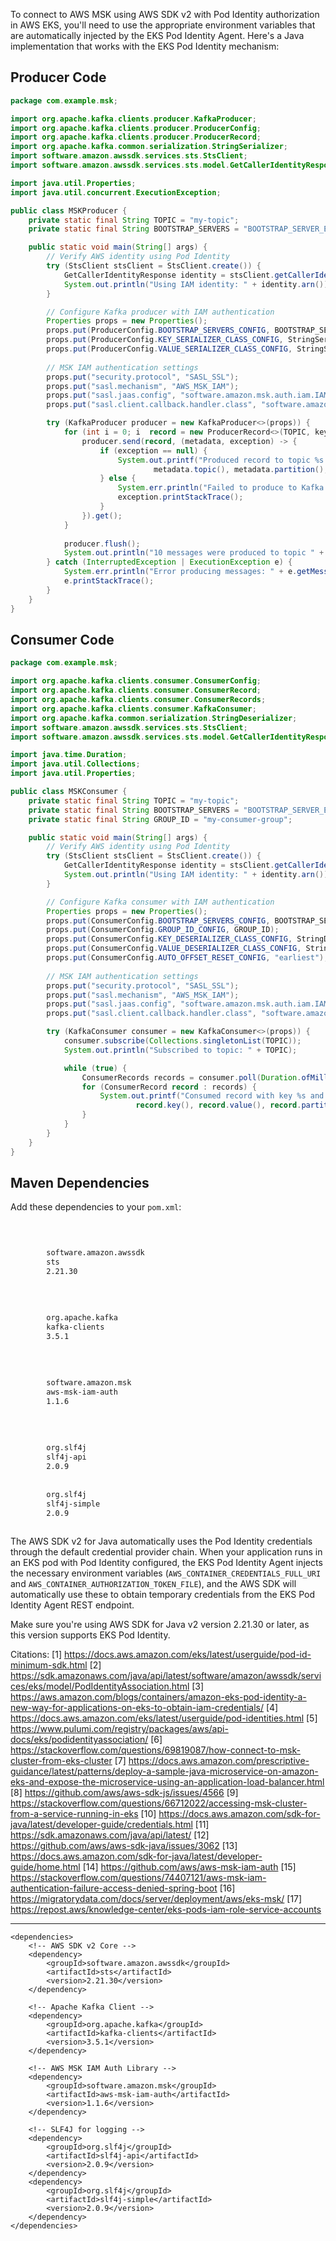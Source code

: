 To connect to AWS MSK using AWS SDK v2 with Pod Identity authorization in AWS EKS, you'll need to use the appropriate environment variables that are automatically injected by the EKS Pod Identity Agent. Here's a Java implementation that works with the EKS Pod Identity mechanism:

## Producer Code

```java
package com.example.msk;

import org.apache.kafka.clients.producer.KafkaProducer;
import org.apache.kafka.clients.producer.ProducerConfig;
import org.apache.kafka.clients.producer.ProducerRecord;
import org.apache.kafka.common.serialization.StringSerializer;
import software.amazon.awssdk.services.sts.StsClient;
import software.amazon.awssdk.services.sts.model.GetCallerIdentityResponse;

import java.util.Properties;
import java.util.concurrent.ExecutionException;

public class MSKProducer {
    private static final String TOPIC = "my-topic";
    private static final String BOOTSTRAP_SERVERS = "BOOTSTRAP_SERVER_ENDPOINT:9098";

    public static void main(String[] args) {
        // Verify AWS identity using Pod Identity
        try (StsClient stsClient = StsClient.create()) {
            GetCallerIdentityResponse identity = stsClient.getCallerIdentity();
            System.out.println("Using IAM identity: " + identity.arn());
        }

        // Configure Kafka producer with IAM authentication
        Properties props = new Properties();
        props.put(ProducerConfig.BOOTSTRAP_SERVERS_CONFIG, BOOTSTRAP_SERVERS);
        props.put(ProducerConfig.KEY_SERIALIZER_CLASS_CONFIG, StringSerializer.class.getName());
        props.put(ProducerConfig.VALUE_SERIALIZER_CLASS_CONFIG, StringSerializer.class.getName());
        
        // MSK IAM authentication settings
        props.put("security.protocol", "SASL_SSL");
        props.put("sasl.mechanism", "AWS_MSK_IAM");
        props.put("sasl.jaas.config", "software.amazon.msk.auth.iam.IAMLoginModule required;");
        props.put("sasl.client.callback.handler.class", "software.amazon.msk.auth.iam.IAMClientCallbackHandler");

        try (KafkaProducer producer = new KafkaProducer<>(props)) {
            for (int i = 0; i  record = new ProducerRecord<>(TOPIC, key, value);
                producer.send(record, (metadata, exception) -> {
                    if (exception == null) {
                        System.out.printf("Produced record to topic %s partition %s offset %s%n",
                                metadata.topic(), metadata.partition(), metadata.offset());
                    } else {
                        System.err.println("Failed to produce to Kafka: " + exception.getMessage());
                        exception.printStackTrace();
                    }
                }).get();
            }
            
            producer.flush();
            System.out.println("10 messages were produced to topic " + TOPIC);
        } catch (InterruptedException | ExecutionException e) {
            System.err.println("Error producing messages: " + e.getMessage());
            e.printStackTrace();
        }
    }
}
```

## Consumer Code

```java
package com.example.msk;

import org.apache.kafka.clients.consumer.ConsumerConfig;
import org.apache.kafka.clients.consumer.ConsumerRecord;
import org.apache.kafka.clients.consumer.ConsumerRecords;
import org.apache.kafka.clients.consumer.KafkaConsumer;
import org.apache.kafka.common.serialization.StringDeserializer;
import software.amazon.awssdk.services.sts.StsClient;
import software.amazon.awssdk.services.sts.model.GetCallerIdentityResponse;

import java.time.Duration;
import java.util.Collections;
import java.util.Properties;

public class MSKConsumer {
    private static final String TOPIC = "my-topic";
    private static final String BOOTSTRAP_SERVERS = "BOOTSTRAP_SERVER_ENDPOINT:9098";
    private static final String GROUP_ID = "my-consumer-group";

    public static void main(String[] args) {
        // Verify AWS identity using Pod Identity
        try (StsClient stsClient = StsClient.create()) {
            GetCallerIdentityResponse identity = stsClient.getCallerIdentity();
            System.out.println("Using IAM identity: " + identity.arn());
        }

        // Configure Kafka consumer with IAM authentication
        Properties props = new Properties();
        props.put(ConsumerConfig.BOOTSTRAP_SERVERS_CONFIG, BOOTSTRAP_SERVERS);
        props.put(ConsumerConfig.GROUP_ID_CONFIG, GROUP_ID);
        props.put(ConsumerConfig.KEY_DESERIALIZER_CLASS_CONFIG, StringDeserializer.class.getName());
        props.put(ConsumerConfig.VALUE_DESERIALIZER_CLASS_CONFIG, StringDeserializer.class.getName());
        props.put(ConsumerConfig.AUTO_OFFSET_RESET_CONFIG, "earliest");
        
        // MSK IAM authentication settings
        props.put("security.protocol", "SASL_SSL");
        props.put("sasl.mechanism", "AWS_MSK_IAM");
        props.put("sasl.jaas.config", "software.amazon.msk.auth.iam.IAMLoginModule required;");
        props.put("sasl.client.callback.handler.class", "software.amazon.msk.auth.iam.IAMClientCallbackHandler");

        try (KafkaConsumer consumer = new KafkaConsumer<>(props)) {
            consumer.subscribe(Collections.singletonList(TOPIC));
            System.out.println("Subscribed to topic: " + TOPIC);

            while (true) {
                ConsumerRecords records = consumer.poll(Duration.ofMillis(100));
                for (ConsumerRecord record : records) {
                    System.out.printf("Consumed record with key %s and value %s, partition %s, offset %s%n",
                            record.key(), record.value(), record.partition(), record.offset());
                }
            }
        }
    }
}
```

## Maven Dependencies

Add these dependencies to your `pom.xml`:

```xml

    
    
        software.amazon.awssdk
        sts
        2.21.30
    
    
    
    
        org.apache.kafka
        kafka-clients
        3.5.1
    
    
    
    
        software.amazon.msk
        aws-msk-iam-auth
        1.1.6
    
    
    
    
        org.slf4j
        slf4j-api
        2.0.9
    
    
        org.slf4j
        slf4j-simple
        2.0.9
    

```

The AWS SDK v2 for Java automatically uses the Pod Identity credentials through the default credential provider chain. When your application runs in an EKS pod with Pod Identity configured, the EKS Pod Identity Agent injects the necessary environment variables (`AWS_CONTAINER_CREDENTIALS_FULL_URI` and `AWS_CONTAINER_AUTHORIZATION_TOKEN_FILE`), and the AWS SDK will automatically use these to obtain temporary credentials from the EKS Pod Identity Agent REST endpoint.

Make sure you're using AWS SDK for Java v2 version 2.21.30 or later, as this version supports EKS Pod Identity.

Citations:
[1] https://docs.aws.amazon.com/eks/latest/userguide/pod-id-minimum-sdk.html
[2] https://sdk.amazonaws.com/java/api/latest/software/amazon/awssdk/services/eks/model/PodIdentityAssociation.html
[3] https://aws.amazon.com/blogs/containers/amazon-eks-pod-identity-a-new-way-for-applications-on-eks-to-obtain-iam-credentials/
[4] https://docs.aws.amazon.com/eks/latest/userguide/pod-identities.html
[5] https://www.pulumi.com/registry/packages/aws/api-docs/eks/podidentityassociation/
[6] https://stackoverflow.com/questions/69819087/how-connect-to-msk-cluster-from-eks-cluster
[7] https://docs.aws.amazon.com/prescriptive-guidance/latest/patterns/deploy-a-sample-java-microservice-on-amazon-eks-and-expose-the-microservice-using-an-application-load-balancer.html
[8] https://github.com/aws/aws-sdk-js/issues/4566
[9] https://stackoverflow.com/questions/66712022/accessing-msk-cluster-from-a-service-running-in-eks
[10] https://docs.aws.amazon.com/sdk-for-java/latest/developer-guide/credentials.html
[11] https://sdk.amazonaws.com/java/api/latest/
[12] https://github.com/aws/aws-sdk-java/issues/3062
[13] https://docs.aws.amazon.com/sdk-for-java/latest/developer-guide/home.html
[14] https://github.com/aws/aws-msk-iam-auth
[15] https://stackoverflow.com/questions/74407121/aws-msk-iam-authentication-failure-access-denied-spring-boot
[16] https://migratorydata.com/docs/server/deployment/aws/eks-msk/
[17] https://repost.aws/knowledge-center/eks-pods-iam-role-service-accounts

---
```
<dependencies>
    <!-- AWS SDK v2 Core -->
    <dependency>
        <groupId>software.amazon.awssdk</groupId>
        <artifactId>sts</artifactId>
        <version>2.21.30</version>
    </dependency>
    
    <!-- Apache Kafka Client -->
    <dependency>
        <groupId>org.apache.kafka</groupId>
        <artifactId>kafka-clients</artifactId>
        <version>3.5.1</version>
    </dependency>
    
    <!-- AWS MSK IAM Auth Library -->
    <dependency>
        <groupId>software.amazon.msk</groupId>
        <artifactId>aws-msk-iam-auth</artifactId>
        <version>1.1.6</version>
    </dependency>
    
    <!-- SLF4J for logging -->
    <dependency>
        <groupId>org.slf4j</groupId>
        <artifactId>slf4j-api</artifactId>
        <version>2.0.9</version>
    </dependency>
    <dependency>
        <groupId>org.slf4j</groupId>
        <artifactId>slf4j-simple</artifactId>
        <version>2.0.9</version>
    </dependency>
</dependencies>

```
